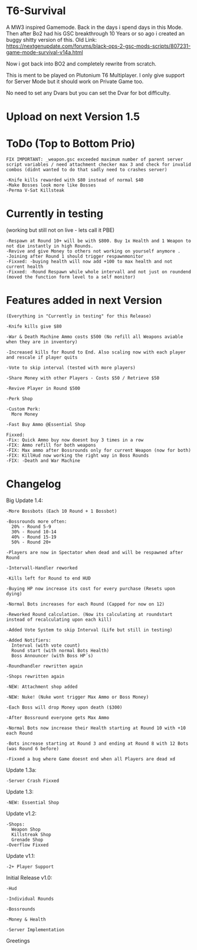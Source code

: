# T6-Survival
A MW3 inspired Gamemode. Back in the days i spend days in this Mode.
Then after Bo2 had his GSC breakthrough 10 Years or so ago i created an buggy shitty version of this.
Old Link: https://nextgenupdate.com/forums/black-ops-2-gsc-mods-scripts/807231-game-mode-survival-v14a.html

Now i got back into BO2 and completely rewrite from scratch.

This is ment to be played on Plutonium T6 Multiplayer.
I only give support for Server Mode but it should work on Private Game too.

No need to set any Dvars but you can set the Dvar for bot difficulty.

# Upload on next Version 1.5

# ToDo (Top to Bottom Prio)
```
FIX IMPORTANT: _weapon.gsc exceeded maximum number of parent server script variables / need attachment checker max 3 and check for invalid combos (didnt wanted to do that sadly need to crashes server)

-Knife kills rewarded with $80 instead of normal $40
-Make Bosses look more like Bosses
-Perma V-Sat Killsteak
```

# Currently in testing 
(working but still not on live - lets call it PBE)
```
-Respawn at Round 10+ will be with $800. Buy 1x Health and 1 Weapon to not die instantly in high Rounds.
-Revive and give Money to others not working on yourself anymore .
-Joining after Round 1 should trigger respawnmonitor
-Fixxed: -buying health will now add +100 to max health and not current health
-Fixxed: -Round Respawn while whole intervall and not just on roundend (moved the function form level to a self monitor)

```

# Features added in next Version
```
(Everything in "Currently in testing" for this Release)

-Knife kills give $80

-War & Death Machine Ammo costs $500 (No refill all Weapons aviable when they are in inventory)

-Increased kills for Round to End. Also scaling now with each player and rescale if player quits

-Vote to skip interval (tested with more players)

-Share Money with other Players - Costs $50 / Retrieve $50

-Revive Player in Round $500

-Perk Shop

-Custom Perk:
  More Money

-Fast Buy Ammo @Essential Shop

Fixxed:
-Fix: Quick Ammo buy now doesnt buy 3 times in a row
-FIX: Ammo refill for both weapons 
-FIX: Max ammo after Bossrounds only for current Weapon (now for both)
-FIX: KillHud now working the right way in Boss Rounds
-FIX: -Death and War Machine 
```

# Changelog
Big Update 1.4:
```
-More Bossbots (Each 10 Round + 1 Bossbot)

-Bossrounds more often:
  20% - Round 5-9
  30% - Round 10-14
  40% - Round 15-19
  50% - Round 20+

-Players are now in Spectator when dead and will be respawned after Round

-Intervall-Handler reworked

-Kills left for Round to end HUD

-Buying HP now increase its cost for every purchase (Resets upon dying)

-Normal Bots increases for each Round (Capped for now on 12)

-Reworked Round calculation. (Now its calculating at roundstart instead of recalculating upon each kill)

-Added Vote System to skip Interval (Life but still in testing)

-Added Notifiers:
  Interval (with vote count)
  Round start (with normal Bots Health)
  Boss Announcer (with Boss HP´s)

-Roundhandler rewritten again

-Shops rewritten again

-NEW: Attachment shop added

-NEW: Nuke! (Nuke wont trigger Max Ammo or Boss Money)

-Each Boss will drop Money upon death ($300)

-After Bossround everyone gets Max Ammo

-Normal Bots now increase their Health starting at Round 10 with +10 each Round

-Bots increase starting at Round 3 and ending at Round 8 with 12 Bots (was Round 6 before)

-Fixxed a bug where Game doesnt end when all Players are dead xd
```
Update 1.3a:
```
-Server Crash Fixxed
```
Update 1.3:
```
-NEW: Essential Shop
```
Update v1.2:
```
-Shops:
  Weapon Shop
  Killstreak Shop
  Grenade Shop
-Overflow Fixxed
```
Update v1.1:
```
-2+ Player Support
```
Initial Release v1.0:
```
-Hud

-Individual Rounds

-Bossrounds

-Money & Health

-Server Implementation
```

Greetings
